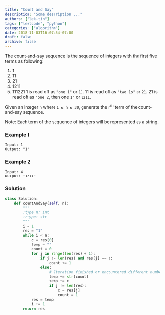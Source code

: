 ```yaml
---
title: "Count and Say"
description: "Some description ..."
authors: ["lek-tin"]
tags: ["leetcode", "python"]
categories: ["algorithm"]
date: 2018-11-03T16:07:54-07:00
draft: false
archive: false
---
```

The count-and-say sequence is the sequence of integers with the first five terms as following:

1.  1
2.  11
3.  21
4.  1211
5.  111221
1 is read off as `"one 1"` or `11`.
11 is read off as `"two 1s"` or `21`.
21 is read off as `"one 2`, then one `1"` or `1211`.

Given an integer `n` where `1 ≤ n ≤ 30`, generate the `n`<sup>th</sup> term of the count-and-say sequence.

Note: Each term of the sequence of integers will be represented as a string.

### Example 1
```
Input: 1
Output: "1"
```
### Example 2
```
Input: 4
Output: "1211"
```
### Solution
```python
class Solution:
    def countAndSay(self, n):
        """
        :type n: int
        :rtype: str
        """
        i = 1
        res = "1"
        while i < n:
            c = res[0]
            temp = ""
            count = 0
            for j in range(len(res) + 1):
                if j != len(res) and res[j] == c:
                    count += 1
                else:
                    # Iteration finished or encountered different number than "c"
                    temp += str(count)
                    temp += c
                    if j != len(res):
                        c = res[j]
                        count = 1
            res = temp
            i += 1
        return res
```